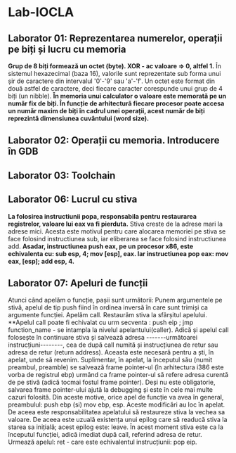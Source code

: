 # Lab-IOCLA

Laborator 01: Reprezentarea numerelor, operații pe biți și lucru cu memoria
-----
**Grup de 8 biți formează un octet (byte).
  XOR - ac valoare => 0, altfel 1.**
În sistemul hexazecimal (baza 16), valorile sunt reprezentate sub forma unui șir de caractere din intervalul '0'-'9' sau 'a'-'f'. Un octet este format din două astfel de caractere, deci fiecare caracter corespunde unui grup de 4 biți (un nibble).
**În memoria unui calculator o valoare este memorată pe un număr fix de biți. În funcție de arhitectură fiecare procesor poate accesa un număr maxim de biți în cadrul unei operații, acest număr de biți reprezintă dimensiunea cuvântului (word size).**


Laborator 02: Operații cu memoria. Introducere în GDB
-----

Laborator 03: Toolchain
-----

Laborator 06: Lucrul cu stiva
-----
**La folosirea instructiunii popa, responsabila pentru restaurarea registrelor, valoare lui eax va fi pierduta.**
Stiva creste de la adrese mari la adrese mici. Acesta este motivul pentru care alocarea memoriei pe stiva se face folosind instructiunea sub, iar eliberarea se face folosind instructiunea add.
**Asadar, instructiunea push eax, pe un procesor x86, este echivalenta cu:
sub esp, 4; 
mov [esp], eax. 
Iar instructiunea pop eax:
mov eax, [esp]; 
add esp, 4.**

Laborator 07: Apeluri de funcții
-----
Atunci când apelăm o funcție, pașii sunt următorii:
Punem argumentele pe stivă, apelul de tip push fiind în ordinea inversă în care sunt trimiși ca argumente funcției.
Apelăm call.
Restaurăm stiva la sfârșitul apelului.
**Apelul call poate fi echivalat cu urm secventa : push eip ; jmp function_name - se intampla la nivelul apelantului(caller). Adică și apelul call folosește în continuare stiva și salvează adresa -------următoarei instrucțiuni--------, cea de după call numită și instrucțiunea de retur sau adresa de retur (return address). Aceasta este necesară pentru a ști, în apelat, unde să revenim. 
Suplimentar, în apelat, la începutul său (numit preambul, preamble) se salvează frame pointer-ul (în arhitectura i386 este vorba de registrul ebp) urmând ca frame pointer-ul să refere adresa curentă de pe stivă (adică tocmai fostul frame pointer). 
Deși nu este obligatorie, salvarea frame pointer-ului ajută la debugging și este în cele mai multe cazuri folosită. Din aceste motive, orice apel de funcție va avea în general, preambulul: push ebp (si) mov ebp, esp.
Aceste modificări au loc în apelat. De aceea este responsabilitatea apelatului să restaureze stiva la vechea sa valoare. De aceea este uzuală existența unui epilog care să readucă stiva la starea sa inițială; acest epilog este: leave.
În acest moment stiva este ca la începutul funcției, adică imediat după call, referind adresa de retur. Urmează apelul: ret - care este echivalentul instrucțiunii: pop eip.






